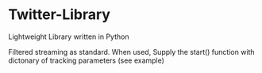 Twitter-Library
===============

Lightweight Library written in Python

Filtered streaming as standard. When used, Supply the start() function with dictonary of tracking parameters (see example)
